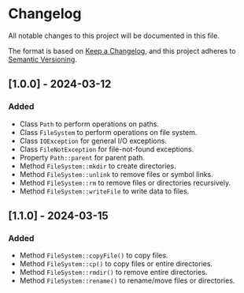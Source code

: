 # Changelog

All notable changes to this project will be documented in this file.

The format is based on [Keep a Changelog][1], and this project adheres
to [Semantic Versioning][2].

## [1.0.0] - 2024-03-12

### Added

- Class `Path` to perform operations on paths.
- Class `FileSystem` to perform operations on file system.
- Class `IOException` for general I/O exceptions.
- Class `FileNotException` for file-not-found exceptions.
- Property `Path::parent` for parent path.
- Method `FileSystem::mkdir` to create directories.
- Method `FileSystem::unlink` to remove files or symbol links.
- Method `FileSystem::rm` to remove files or directories recursively.
- Method `FileSystem::writeFile` to write data to files.

## [1.1.0] - 2024-03-15

### Added

- Method `FileSystem::copyFile()` to copy files.
- Method `FileSystem::cp()` to copy files or entire directories.
- Method `FileSystem::rmdir()` to remove entire directories.
- Method `FileSystem::rename()` to rename/move files or directories.

[1]: https://keepachangelog.com/en/1.0.0/

[2]: https://semver.org/spec/v2.0.0.html
